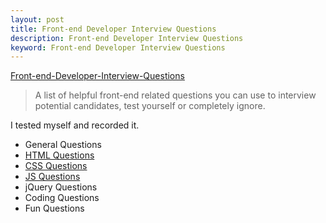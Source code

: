 ```yaml
---
layout: post
title: Front-end Developer Interview Questions
description: Front-end Developer Interview Questions
keyword: Front-end Developer Interview Questions
---
```


[Front-end-Developer-Interview-Questions][Front-end-Developer-Interview-Questions]  
>A list of helpful front-end related questions you can use to interview potential candidates, test yourself or completely ignore.


I tested myself and recorded it.

* General Questions
* [HTML Questions][HTML Questions]
* [CSS Questions][CSS Questions]
* [JS Questions][JS Questions]
* jQuery Questions
* Coding Questions
* Fun Questions


[HTML Questions]:http://flowerszhong.github.io/2013/11/20/html-questions.html
[CSS Questions]:http://flowerszhong.github.io/2013/11/19/css-questions.html
[JS Questions]:http://flowerszhong.github.io/2013/11/20/javascript-questions.html

[Front-end-Developer-Interview-Questions]:https://github.com/darcyclarke/Front-end-Developer-Interview-Questions

[preparing-front-end-job-interview]:http://www.smashingmagazine.com/2013/01/04/preparing-front-end-job-interview/

[most-common-technical-interview-question-for-frontend-developers]:http://www.frontendjournal.com/most-common-technical-interview-question-for-frontend-developers/

[Mozilla-Web-Developer]:https://developer.mozilla.org/en-US/docs/Mozilla_Web_Developer_FAQ#accept

[performance-rules]:http://developer.yahoo.com/performance/rules.html